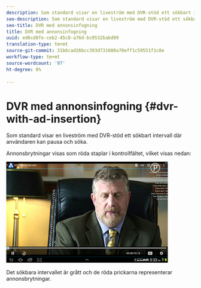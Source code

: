 ```yaml
---
description: Som standard visar en liveström med DVR-stöd ett sökbart intervall där användaren kan pausa och söka.
seo-description: Som standard visar en liveström med DVR-stöd ett sökbart intervall där användaren kan pausa och söka.
seo-title: DVR med annonsinfogning
title: DVR med annonsinfogning
uuid: ed6cd8fe-ceb2-45c8-a76d-bc0532babd99
translation-type: tm+mt
source-git-commit: 31b6cad26bcc393d731080a70eff1c59551f1c8e
workflow-type: tm+mt
source-wordcount: '97'
ht-degree: 0%

---
```



# DVR med annonsinfogning {#dvr-with-ad-insertion}

Som standard visar en liveström med DVR-stöd ett sökbart intervall där användaren kan pausa och söka.

Annonsbrytningar visas som röda staplar i kontrollfältet, vilket visas nedan:

<!--<a id="fig_720DD22D2318485EAB4BEA55C30D5ECF"></a>-->

![](assets/dvr-with-ads.jpg)

Det sökbara intervallet är grått och de röda prickarna representerar annonsbrytningar.
